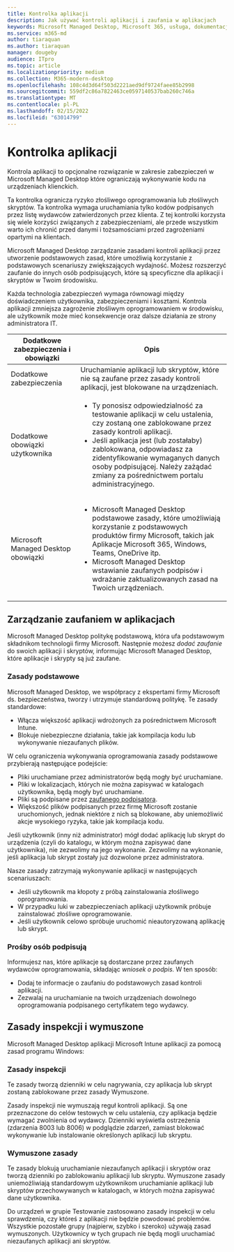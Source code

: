 ```yaml
---
title: Kontrolka aplikacji
description: Jak używać kontroli aplikacji i zaufania w aplikacjach
keywords: Microsoft Managed Desktop, Microsoft 365, usługa, dokumentacja
ms.service: m365-md
author: tiaraquan
ms.author: tiaraquan
manager: dougeby
audience: ITpro
ms.topic: article
ms.localizationpriority: medium
ms.collection: M365-modern-desktop
ms.openlocfilehash: 108c4d3d64f503d2221aed9df9724faee85b2998
ms.sourcegitcommit: 559df2c86a7822463ce0597140537bab260c746a
ms.translationtype: MT
ms.contentlocale: pl-PL
ms.lasthandoff: 02/15/2022
ms.locfileid: "63014799"
---
```

# <a name="app-control"></a>Kontrolka aplikacji

Kontrola aplikacji to opcjonalne rozwiązanie w zakresie zabezpieczeń w Microsoft Managed Desktop które ograniczają wykonywanie kodu na urządzeniach klienckich.

Ta kontrolka ogranicza ryzyko złośliwego oprogramowania lub złośliwych skryptów. Ta kontrolka wymaga uruchamiania tylko kodów podpisanych przez listę wydawców zatwierdzonych przez klienta. Z tej kontrolki korzysta się wiele korzyści związanych z zabezpieczeniami, ale przede wszystkim warto ich chronić przed danymi i tożsamościami przed zagrożeniami opartymi na klientach.

Microsoft Managed Desktop zarządzanie zasadami kontroli aplikacji przez utworzenie podstawowych zasad, które umożliwią korzystanie z podstawowych scenariuszy zwiększających wydajność. Możesz rozszerzyć zaufanie do innych osób podpisujących, które są specyficzne dla aplikacji i skryptów w Twoim środowisku.

Każda technologia zabezpieczeń wymaga równowagi między doświadczeniem użytkownika, zabezpieczeniami i kosztami. Kontrola aplikacji zmniejsza zagrożenie złośliwym oprogramowaniem w środowisku, ale użytkownik może mieć konsekwencje oraz dalsze działania ze strony administratora IT.

| Dodatkowe zabezpieczenia i obowiązki | Opis |
| ------ | ------ |
| Dodatkowe zabezpieczenia | Uruchamianie aplikacji lub skryptów, które nie są zaufane przez zasady kontroli aplikacji, jest blokowane na urządzeniach. |
| Dodatkowe obowiązki użytkownika | <ul><li>Ty ponosisz odpowiedzialność za testowanie aplikacji w celu ustalenia, czy zostaną one zablokowane przez zasady kontroli aplikacji.</li><li>Jeśli aplikacja jest (lub zostałaby) zablokowana, odpowiadasz za zidentyfikowanie wymaganych danych osoby podpisującej. Należy zażądać zmiany za pośrednictwem portalu administracyjnego.</li></ul>
| Microsoft Managed Desktop obowiązki | <ul><li>Microsoft Managed Desktop podstawowe zasady, które umożliwiają korzystanie z podstawowych produktów firmy Microsoft, takich jak Aplikacje Microsoft 365, Windows, Teams, OneDrive itp.</li><li>Microsoft Managed Desktop wstawianie zaufanych podpisów i wdrażanie zaktualizowanych zasad na Twoich urządzeniach.</li></ul>

## <a name="managing-trust-in-applications"></a>Zarządzanie zaufaniem w aplikacjach

Microsoft Managed Desktop politykę podstawową, która ufa podstawowym składnikom technologii firmy Microsoft. Następnie możesz *dodać zaufanie* do swoich aplikacji i skryptów, informując Microsoft Managed Desktop, które aplikacje i skrypty są już zaufane.

### <a name="base-policy"></a>Zasady podstawowe

Microsoft Managed Desktop, we współpracy z ekspertami firmy Microsoft ds. bezpieczeństwa, tworzy i utrzymuje standardową politykę. Te zasady standardowe:

- Włącza większość aplikacji wdrożonych za pośrednictwem Microsoft Intune.
- Blokuje niebezpieczne działania, takie jak kompilacja kodu lub wykonywanie niezaufanych plików.

W celu ograniczenia wykonywania oprogramowania zasady podstawowe przybierają następujące podejście:

- Pliki uruchamiane przez administratorów będą mogły być uruchamiane.
- Pliki w lokalizacjach, których  nie można zapisywać w katalogach użytkownika, będą mogły być uruchamiane.
- Pliki są podpisane przez [zaufanego podpisatora](#signer-requests).
- Większość plików podpisanych przez firmę Microsoft zostanie uruchomionych, jednak niektóre z nich są blokowane, aby uniemożliwić akcje wysokiego ryzyka, takie jak kompilacja kodu.

Jeśli użytkownik (inny niż administrator) mógł dodać aplikację lub skrypt do urządzenia (czyli do katalogu, w którym można zapisywać dane użytkownika), nie zezwolimy na jego wykonanie. Zezwolimy na wykonanie, jeśli aplikacja lub skrypt zostały już dozwolone przez administratora.

Nasze zasady zatrzymają wykonywanie aplikacji w następujących scenariuszach:

- Jeśli użytkownik ma kłopoty z próbą zainstalowania złośliwego oprogramowania.
- W przypadku luki w zabezpieczeniach aplikacji użytkownik próbuje zainstalować złośliwe oprogramowanie.
- Jeśli użytkownik celowo spróbuje uruchomić nieautoryzowaną aplikację lub skrypt.

### <a name="signer-requests"></a>Prośby osób podpisują

Informujesz nas, które aplikacje są dostarczane przez zaufanych wydawców oprogramowania, składając *wniosek o podpis.* W ten sposób:

- Dodaj te informacje o zaufaniu do podstawowych zasad kontroli aplikacji.
- Zezwalaj na uruchamianie na twoich urządzeniach dowolnego oprogramowania podpisanego certyfikatem tego wydawcy.

## <a name="audit-and-enforced-policies"></a>Zasady inspekcji i wymuszone

Microsoft Managed Desktop aplikacji Microsoft Intune aplikacji za pomocą zasad programu Windows:

### <a name="audit-policy"></a>Zasady inspekcji

Te zasady tworzą dzienniki w celu nagrywania, czy aplikacja lub skrypt zostaną zablokowane przez zasady Wymuszone.

Zasady inspekcji nie wymuszają reguł kontroli aplikacji. Są one przeznaczone do celów testowych w celu ustalenia, czy aplikacja będzie wymagać zwolnienia od wydawcy. Dzienniki wyświetla ostrzeżenia (zdarzenia 8003 lub 8006) w podglądzie zdarzeń, zamiast blokować wykonywanie lub instalowanie określonych aplikacji lub skryptu.

### <a name="enforced-policy"></a>Wymuszone zasady

Te zasady blokują uruchamianie niezaufanych aplikacji i skryptów oraz tworzą dzienniki po zablokowaniu aplikacji lub skryptu. Wymuszone zasady uniemożliwiają standardowym użytkownikom uruchamianie aplikacji lub skryptów przechowywanych w katalogach, w których można zapisywać dane użytkownika.

Do urządzeń w grupie Testowanie zastosowano zasady inspekcji w celu sprawdzenia, czy któreś z aplikacji nie będzie powodować problemów. Wszystkie pozostałe grupy (najpierw, szybko i szeroko) używają zasad wymuszonych. Użytkownicy w tych grupach nie będą mogli uruchamiać niezaufanych aplikacji ani skryptów.
